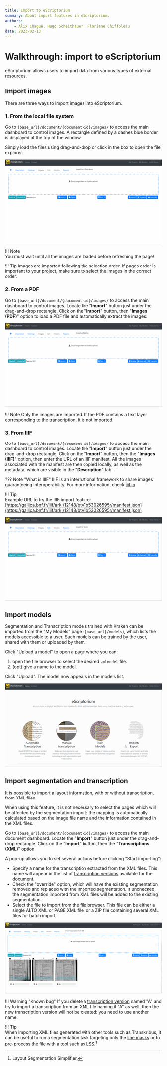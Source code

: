 ```yaml
---
title: Import to eScriptorium
summary: About import features in eScriptorium.
authors:
    - Alix Chagué, Hugo Scheithauer, Floriane Chiffoleau
date: 2023-02-13
---
```


# Walkthrough: import to eScriptorium

eScriptorium allows users to import data from various types of external resources.

## Import images

There are three ways to import images into eScriptorium.

### 1. From the local file system

Go to `{base_url}/document/{document-id}/images/` to access the main dashboard to control images. A rectangle defined by a dashes blue border is displayed at the top of the window.  

Simply load the files using drag-and-drop or click in the box to open the file explorer.  

![image: Demonstration of importing images from the local file system](img/import/import_local_files.gif "Importing images from the local file system")

!!! Note  
    You must wait until all the images are loaded before refreshing the page!

!!! Tip
    Images are imported following the selection order. If pages order is important to your project, make sure to select the images in the correct order.

### 2. From a PDF

Go to `{base_url}/document/{document-id}/images/` to access the main dashboard to control images. Locate the "**Import**" button just under the drag-and-drop rectangle. Click on the "**Import**" button, then "**Images (PDF)**" option to load a PDF file and automatically extract the images.  

![image: Demonstration of importing images from a PDF](img/import/import_pdf.gif "Importing images from a PDF")

!!! Note
    Only the images are imported. If the PDF contains a text layer corresponding to the transcription, it is not imported.

### 3. From IIIF

Go to `{base_url}/document/{document-id}/images/` to access the main dashboard to control images. Locate the "**Import**" button just under the drag-and-drop rectangle. Click on the "**Import**" button, then the "**Images (IIIF)**" option, then enter the URL of an IIIF manifest. All the images associated with the manifest are then copied locally, as well as the metadata, which are visible in the "**Description**" tab.

??? Note "What is IIIF"
    IIIF is an international framework to share images guaranteeing interoperability. For more information, check [iiif.io](https://iiif.io/)

!!! Tip  
    Example URL to try the IIIF import feature: [https://gallica.bnf.fr/iiif/ark:/12148/btv1b53026595r/manifest.json](https://gallica.bnf.fr/iiif/ark:/12148/btv1b53026595r/manifest.json)

![image: Demonstration of importing images from a IIIF server](img/import/import_iiif.gif "Importing images from a IIIF server")

## Import models

Segmentation and Transcription models trained with Kraken can be imported from the "My Models" page (`{base_url}/models`), which lists the models accessible to a user. Such models can be trained by the user, shared with them or uploaded by them.  

Click "Upload a model" to open a page where you can:

1. open the file browser to select the desired `.mlmodel` file.
2. (opt) give a name to the model.

Click "Upload". The model now appears in the models list.

![image: Demonstration of importing a transcription model](img/import/import_models.gif "Importing a transcription model")

## Import segmentation and transcription

It is possible to import a layout information, with or without transcription, from XML files. 

When using this feature, it is not necessary to select the pages which will be affected by the segmentation import: the mapping is automatically calculated based on the image file name and the information contained in the XML files.

Go to `{base_url}/document/{document-id}/images/` to access the main document dashboard. Locate the "**Import**" button just under the drag-and-drop rectangle. Click on the "**Import**" button, then the "**Transcriptions (XML)**" option.  

A pop-up allows you to set several actions before clicking "Start importing":

- Specify a name for the transcription extracted from the XML files. This name will appear in the list of [transcription versions](walkthrough_transcribe.md#transcription-versions) available for the document.  
- Check the "override" option, which will have the existing segmentation removed and replaced with the imported segmentation. If unchecked, the segmentation imported from XML files will be added to the existing segmentation.
- Select the file to import from the file browser. This file can be either a single ALTO XML or PAGE XML file, or a ZIP file containing several XML files for batch import.

![image: Demonstration of importing a transcription from a series of XML files](img/import/import_xml.gif "Importing segmentation and transcription from XML files")

!!! Warning "Known bug"
    If you delete a [transcription version](walkthrough_transcribe.md#transcription-versions) named "A" and try to import a transcription from an XML file naming it "A" as well, then the new transcription version will not be created: you need to use another name.

!!! Tip  
    When importing XML files generated with other tools such as Transkribus, it can be useful to run a segmentation task targeting only the [line masks](walkthrough_segment.md) or to pre-process the file with a tool such as [LSS](https://github.com/ponteineptique/lss).[^lss]


[^lss]: Layout Segmentation Simplifier.